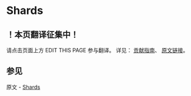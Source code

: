 # Shards

## ！本页翻译征集中！

请点击页面上方 EDIT THIS PAGE 参与翻译。
详见：
[贡献指南]( https://github.com/JinMuInfo/MongoDB-Manual-zh/blob/master/CONTRIBUTING.md )、
[原文链接](  https://docs.mongodb.com/manual/core/sharded-cluster-shards/  )。

## 参见

原文 - [Shards]( https://docs.mongodb.com/manual/core/sharded-cluster-shards/ )

